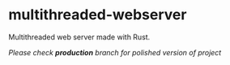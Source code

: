 # multithreaded-webserver
Multithreaded web server made with Rust. 

*Please check **production** branch for polished version of project*
